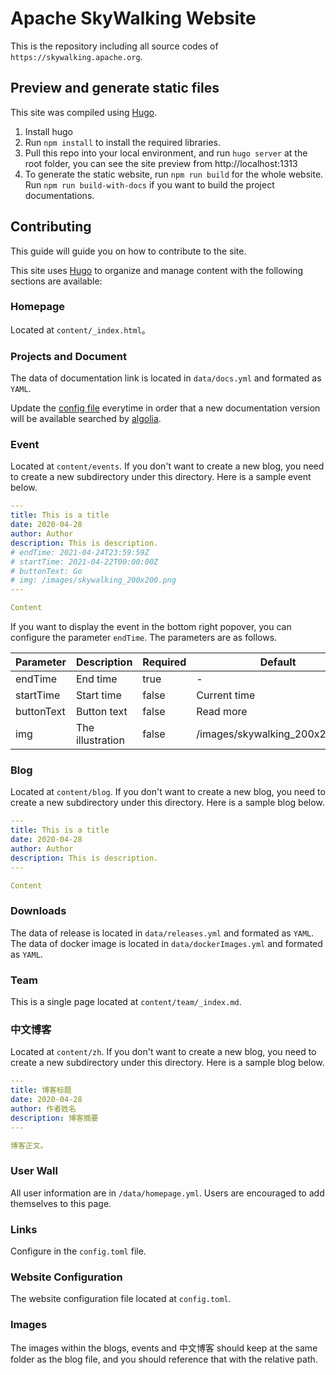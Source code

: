 # Apache SkyWalking Website

This is the repository including all source codes of `https://skywalking.apache.org`.

## Preview and generate static files

This site was compiled using [Hugo](https://gohugo.io).

1. Install hugo
2. Run `npm install` to install the required libraries.
3. Pull this repo into your local environment, and run `hugo server` at the root folder, you can see the site preview from http://localhost:1313
4. To generate the static website, run `npm run build` for the whole website. Run `npm run build-with-docs` if you want to build the project documentations.

## Contributing

This guide will guide you on how to contribute to the site.

This site uses [Hugo](https://gohugo.io) to organize and manage content with the following sections are available:

### Homepage

Located at `content/_index.html`。

### Projects and Document

The data of documentation link is located in `data/docs.yml` and formated as `YAML`.

Update the [config file](https://github.com/algolia/docsearch-configs/blob/master/configs/skywalking.json) everytime in order that a new documentation version will be available searched by [algolia](https://www.algolia.com/).

### Event

Located at `content/events`. If you don't want to create a new blog, you need to create a new subdirectory under this directory. Here is a sample event below.

```yaml
---
title: This is a title
date: 2020-04-28
author: Author
description: This is description.
# endTime: 2021-04-24T23:59:59Z
# startTime: 2021-04-22T00:00:00Z
# buttonText: Go
# img: /images/skywalking_200x200.png
---

Content
```

If you want to display the event in the bottom right popover, you can configure the parameter `endTime`. The parameters are as follows.

|Parameter|Description|Required|Default|
|----|----|----|----|
|endTime|End time|true|-|
|startTime|Start time|false|Current time|
|buttonText|Button text|false|Read more|
|img|The illustration|false|/images/skywalking_200x200.png|

### Blog

Located at `content/blog`. If you don't want to create a new blog, you need to create a new subdirectory under this directory. Here is a sample blog below.

```yaml
---
title: This is a title
date: 2020-04-28
author: Author
description: This is description.
---

Content
```

### Downloads

The data of release is located in `data/releases.yml` and formated as `YAML`.
The data of docker image is located in `data/dockerImages.yml` and formated as `YAML`.

### Team

This is a single page located at `content/team/_index.md`.

### 中文博客

Located at `content/zh`. If you don't want to create a new blog, you need to create a new subdirectory under this directory. Here is a sample blog below.

```yaml
---
title: 博客标题
date: 2020-04-28
author: 作者姓名
description: 博客摘要
---

博客正文。
```

### User Wall

All user information are in `/data/homepage.yml`. Users are encouraged to add themselves to this page.

### Links

Configure in the `config.toml` file. 

### Website Configuration

The website configuration file located at `config.toml`.

### Images

The images within the blogs, events and 中文博客 should keep at the same folder as the blog file, and you should reference that with the relative path.
